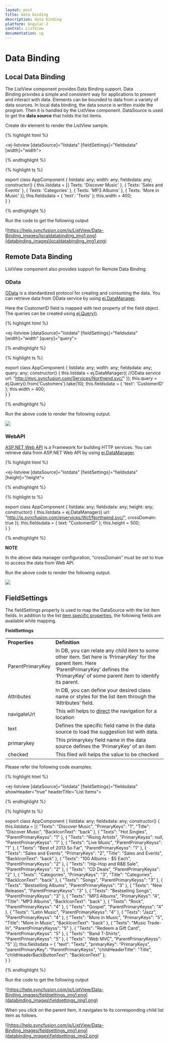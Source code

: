 ```yaml
---
layout: post
title: data binding
description: data binding
platform: Angular-2
control: ListView
documentation: ug
---
```


# Data Binding

## Local Data Binding

The ListView component provides Data Binding support. Data Binding provides a simple and consistent way for applications to present and interact with data. Elements can be bounded to data from a variety of data sources. In local data binding, the data source is written inside the program. Then it is handled by the ListView component. DataSource is used to get the **data source** that holds the list items.

Create div element to render the ListView sample.

{% highlight html %}

<ej-listview [dataSource]="listdata" [fieldSettings]="fieldsdata" [width]="width">
</ej-listview>

{% endhighlight %}

{% highlight ts %}

export class AppComponent {
    listdata: any;
    width: any;
    fieldsdata: any;
    constructor() {
         this.listdata =
           [{ Texts: 'Discover Music' },
            { Texts: 'Sales and Events' },
            { Texts: 'Categories' },
            { Texts: 'MP3 Albums' },
            { Texts: 'More in Music' }];
        this.fieldsdata = { 'text': 'Texts' };
        this.width = 400;      
    }
}

{% endhighlight %}

Run the code to get the following output

![https://help.syncfusion.com/js/ListView/Data-Binding_images/localdatabinding_img1.png](databinding_images\localdatabinding_img1.png)

## Remote Data Binding

ListView component also provides support for Remote Data Binding.

### OData

[OData](https://help.syncfusion.com/js/datamanager/data-binding) is a standardized protocol for creating and consuming the data. You can retrieve data from OData service by using [ej.DataManager](https://help.syncfusion.com/js/datamanager/getting-started).

Here the CustomerID field is mapped with text property of the field object. The queries can be created using [ej.Query()](https://help.syncfusion.com/js/datamanager/query).

{% highlight html %}

 <ej-listview [dataSource]="listdata" [fieldSettings]="fieldsdata" [width]="width" [query]="query">
 </ej-listview>

{% endhighlight %}

{% highlight ts %}

export class AppComponent {
    listdata: any;
    width: any;
    fieldsdata: any;
    query: any;
    constructor() {
        this.listdata = ej.DataManager({
             //OData service
             url: "http://mvc.syncfusion.com/Services/Northwnd.svc/"
        });
        this.query = ej.Query().from('Customers').take(10);
        this.fieldsdata = { 'text': 'CustomerID' };
        this.width = 400;      
    }
}

{% endhighlight %}

Run the above code to render the following output.

![](databinding_images\odata_img1.png)

### WebAPI

[ASP.NET Web API](https://msdn.microsoft.com/en-us/library/hh833994%28v=vs.108%29.aspx) is a Framework for building HTTP services. You can retrieve data from ASP.NET Web API by using [ej.DataManager](https://help.syncfusion.com/js/datamanager/getting-started).

{% highlight html %}

<ej-listview [dataSource]="listdata" [fieldSettings]="fieldsdata" [height]="height">
</ej-listview>

{% endhighlight %}

{% highlight ts %}

export class AppComponent {
    listdata: any;
    fieldsdata: any;
    height: any;
    constructor() {
        this.listdata = ej.DataManager({
            url: "http://js.syncfusion.com/ejservices/Wcf/Northwind.svc/",
            crossDomain: true
        });
        this.fieldsdata = { text: "CustomerID" };
        this.height = 500;    
    }
}

{% endhighlight %}

**NOTE**

In the above data manager configuration, “crossDomain” must be set to true to access the data from Web API.

Run the above code to render the following output.

![](databinding_images\webapi_img1.png)


## FieldSettings

The fieldSettings property is used to map the DataSource with the list item fields. In addition to the list [item specific properties](https://help.syncfusion.com/js/listview/grouped-list), the following fields are available while mapping.

**FieldSettings**

<table>
<tr>
<td>
<b>Properties</b></td><td>
<b>Definition</b></td></tr>
<tr>
<td>
ParentPrimaryKey</td><td>
In DB, you can relate any child item to some other item. Set here is ‘PrimaryKey’ for the parent item. Here ‘ParentPrimaryKey’ defines the ‘PrimaryKey’ of some parent item to identify its parent.</td></tr>
<tr>
<td>
Attributes</td><td>
In DB, you can define your desired class name or styles for the list item through the ‘Attributes’ field.</td></tr>
<tr>
<td>
navigateUrl</td><td>
This will helps to <a href=http://dictionary.cambridge.org/dictionary/english/direct>direct</a> the navigation for a location</td></tr>
<tr>
<td>
text</td><td>
Defines the specific field name in the data source to load the suggestion list with data.</td></tr>
<tr>
<td>
primarykey</td><td>
This primarykey field name in the data source defines the ‘PrimaryKey’ of an item</td></tr>
<tr>
<td>
checked</td><td>
This filed will helps the value to be checked</td></tr>
</table>

Please refer the following code examples.

{% highlight html %}

 <ej-listview [dataSource]="listdata" [fieldSettings]="fieldsdata" showHeader="true" headerTitle="List Items">
</ej-listview>

{% endhighlight %}

{% highlight ts %}

export class AppComponent {
    listdata: any;
    fieldsdata: any;
    constructor() {
        this.listdata = [{ "Texts": "Discover Music", "PrimaryKeys": "1", "Title": "Discover Music", "BackIconText": "back" },
            { "Texts": "Hot Singles", "ParentPrimaryKeyss": "1" },
            { "Texts": "Rising Artists", "PrimaryKeyss": null, "ParentPrimaryKeyss": "1" },
            { "Texts": "Live Music", "ParentPrimaryKeyss": "1" },
            { "Texts": "Best of 2013 So Far", "ParentPrimaryKeyss": "1" },
            { "Texts": "Sales and Events", "PrimaryKeys": "2", "Title": "Sales and Events", "BackIconText": "back" },
            { "Texts": "100 Albums - $5 Each", "ParentPrimaryKeyss": "2" },
            { "Texts": "Hip-Hop and R&B Sale", "ParentPrimaryKeyss": "2" },
            { "Texts": "CD Deals", "ParentPrimaryKeyss": "2" },
            { "Texts": "Categories", "PrimaryKeys": "3", "Title": "Categories", "BackIconText": "back" },
            { "Texts": "Songs", "ParentPrimaryKeyss": "3" },
            { "Texts": "Bestselling Albums", "ParentPrimaryKeyss": "3" },
            { "Texts": "New Releases", "ParentPrimaryKeyss": "3" },
            { "Texts": "Bestselling Songs", "ParentPrimaryKeyss": "3" },
            { "Texts": "MP3 Albums", "PrimaryKeys": "4", "Title": "MP3 Albums", "BackIconText": "back" },
            { "Texts": "Rock", "ParentPrimaryKeyss": "4" },
            { "Texts": "Gospel", "ParentPrimaryKeyss": "4" },
            { "Texts": "Latin Music", "ParentPrimaryKeyss": "4" },
            { "Texts": "Jazz", "ParentPrimaryKeyss": "4" },
            { "Texts": "More in Music", "PrimaryKeys": "5", "Title": "More in Music", "BackIconText": "back" },
            { "Texts": "Music Trade-In", "ParentPrimaryKeyss": "5" },
            { "Texts": "Redeem a Gift Card", "ParentPrimaryKeyss": "5" },
            { "Texts": "Band T-Shirts", "ParentPrimaryKeyss": "5" },
            { "Texts": "Web MVC", "ParentPrimaryKeyss": "5" }];
        this.fieldsdata = {
            "text": "Texts",
            "primaryKey": "PrimaryKeys",
            "parentPrimaryKey": "ParentPrimaryKeyss",
            "childHeaderTitle": "Title",
            "childHeaderBackButtonText": "BackIconText" };   
    }
}

{% endhighlight %}

Run the code to get the following output

![https://help.syncfusion.com/js/ListView/Data-Binding_images/fieldsettings_img1.png](databinding_images\fieldsettings_img1.png)

When you click on the parent item, it navigates to its corresponding child list item as follows.

![https://help.syncfusion.com/js/ListView/Data-Binding_images/fieldsettings_img1.png](databinding_images\fieldsettings_img2.png)



